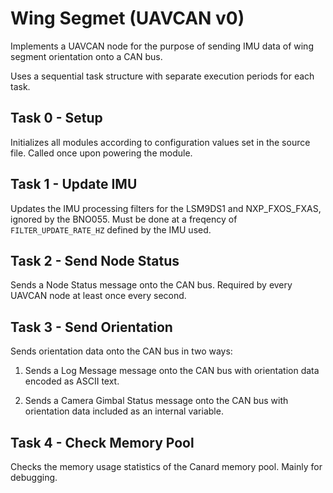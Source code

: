 # Wing Segmet (UAVCAN v0)

Implements a UAVCAN node for the purpose of sending IMU data of wing segment orientation onto a CAN bus.

Uses a sequential task structure with separate execution periods for each task.

## Task 0 - Setup

Initializes all modules according to configuration values set in the source file. Called once upon powering the module.

## Task 1 - Update IMU

Updates the IMU processing filters for the LSM9DS1 and NXP_FXOS_FXAS, ignored by the BNO055. Must be done at a freqency of `FILTER_UPDATE_RATE_HZ` defined by the IMU used.

## Task 2 - Send Node Status

Sends a Node Status message onto the CAN bus. Required by every UAVCAN node at least once every second.

## Task 3 - Send Orientation

Sends orientation data onto the CAN bus in two ways:

1. Sends a Log Message message onto the CAN bus with orientation data encoded as ASCII text.

2. Sends a Camera Gimbal Status message onto the CAN bus with orientation data included as an internal variable.

## Task 4 - Check Memory Pool

Checks the memory usage statistics of the Canard memory pool. Mainly for debugging.
